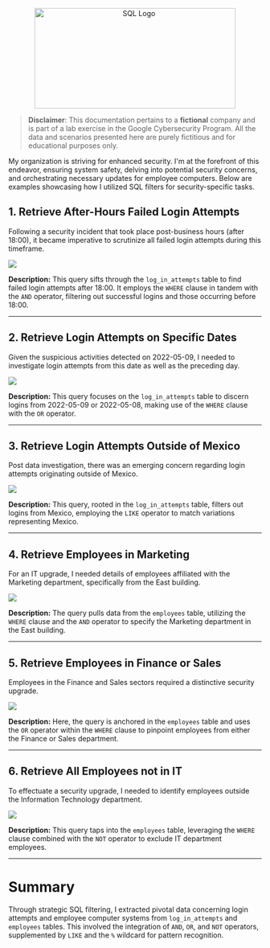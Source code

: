 <p align="center">
  <img src="https://upload.wikimedia.org/wikipedia/commons/8/87/Sql_data_base_with_logo.png" alt="SQL Logo" width="400" height="200" />
</p>

> **Disclaimer**: This documentation pertains to a **fictional** company and is part of a lab exercise in the Google Cybersecurity Program. All the data and scenarios presented here are purely fictitious and for educational purposes only.

My organization is striving for enhanced security. I'm at the forefront of this endeavor, ensuring system safety, delving into potential security concerns, and orchestrating necessary updates for employee computers. Below are examples showcasing how I utilized SQL filters for security-specific tasks.

## **1. Retrieve After-Hours Failed Login Attempts**

Following a security incident that took place post-business hours (after 18:00), it became imperative to scrutinize all failed login attempts during this timeframe.

![](https://i.gyazo.com/418ce739a3d46528d3cc27858e48913c.png)

**Description:** This query sifts through the `log_in_attempts` table to find failed login attempts after 18:00. It employs the `WHERE` clause in tandem with the `AND` operator, filtering out successful logins and those occurring before 18:00.

---

## **2. Retrieve Login Attempts on Specific Dates**

Given the suspicious activities detected on 2022-05-09, I needed to investigate login attempts from this date as well as the preceding day.

![](https://i.gyazo.com/952cffe7cc564e8fbf5c6f983715094e.png)

**Description:** This query focuses on the `log_in_attempts` table to discern logins from 2022-05-09 or 2022-05-08, making use of the `WHERE` clause with the `OR` operator.

---

## **3. Retrieve Login Attempts Outside of Mexico**

Post data investigation, there was an emerging concern regarding login attempts originating outside of Mexico.

![](https://i.gyazo.com/2b01354a0fcfba2d2bca46bd26de4ebc.png)

**Description:** This query, rooted in the `log_in_attempts` table, filters out logins from Mexico, employing the `LIKE` operator to match variations representing Mexico.

---

## **4. Retrieve Employees in Marketing**

For an IT upgrade, I needed details of employees affiliated with the Marketing department, specifically from the East building.

![](https://i.gyazo.com/e8537b3571c29916ae45aee796f7bccb.png)

**Description:** The query pulls data from the `employees` table, utilizing the `WHERE` clause and the `AND` operator to specify the Marketing department in the East building.

---

## **5. Retrieve Employees in Finance or Sales**

Employees in the Finance and Sales sectors required a distinctive security upgrade.

![](https://i.gyazo.com/2fafe0862371988edc89d3bdd78ccdc3.png)

**Description:** Here, the query is anchored in the `employees` table and uses the `OR` operator within the `WHERE` clause to pinpoint employees from either the Finance or Sales department.

---

## **6. Retrieve All Employees not in IT**

To effectuate a security upgrade, I needed to identify employees outside the Information Technology department.

![](https://i.gyazo.com/88428f349039cb199d65e02d1357ca31.png)

**Description:** This query taps into the `employees` table, leveraging the `WHERE` clause combined with the `NOT` operator to exclude IT department employees.

---

# **Summary**

Through strategic SQL filtering, I extracted pivotal data concerning login attempts and employee computer systems from `log_in_attempts` and `employees` tables. This involved the integration of `AND`, `OR`, and `NOT` operators, supplemented by `LIKE` and the `%` wildcard for pattern recognition.
